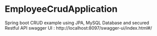 # EmployeeCrudApplication

Spring boot CRUD example using JPA, MySQL Database and secured Restful API
swagger UI : http://localhost:8097/swagger-ui/index.html#/
